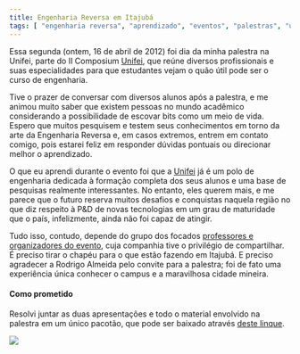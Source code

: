 ```yaml
---
title: Engenharia Reversa em Itajubá
tags: [ "engenharia reversa", "aprendizado", "eventos", "palestras", "universidade" ]
---
```


Essa segunda (ontem, 16 de abril de 2012) foi dia da minha palestra na Unifei, parte do II Composium [Unifei](https://www.composium.unifei.edu.br/), que reúne diversos profissionais e suas especialidades para que estudantes vejam o quão útil pode ser o curso de engenharia.

Tive o prazer de conversar com diversos alunos após a palestra, e me animou muito saber que existem pessoas no mundo acadêmico considerando a possibilidade de escovar bits como um meio de vida. Espero que muitos pesquisem e testem seus conhecimentos em torno da arte da Engenharia Reversa e, em casos extremos, entrem em contato comigo, pois estarei feliz em responder dúvidas pontuais ou direcionar melhor o aprendizado.

O que eu aprendi durante o evento foi que a [Unifei](http://www.unifei.edu.br/) já é um polo de engenharia dedicada à formação completa dos seus alunos e uma base de pesquisas realmente interessantes. No entanto, eles querem mais, e me parece que o futuro reserva muitos desafios e conquistas naquela região no que diz respeito à P&D de novas tecnologias em um grau de maturidade que o país, infelizmente, ainda não foi capaz de atingir.

Tudo isso, contudo, depende do grupo dos focados [professores e organizadores do evento](https://www.composium.unifei.edu.br/organizacao.php), cuja companhia tive o privilégio de compartilhar. É preciso tirar o chapéu para o que estão fazendo em Itajubá. E preciso agradecer a Rodrigo Almeida pelo convite para a palestra; foi de fato uma experiência única conhecer o campus e a maravilhosa cidade mineira.


#### Como prometido


Resolvi juntar as duas apresentações e todo o material envolvido na palestra em um único pacotão, que pode ser baixado através [deste linque](/images/desmontando-o-houaiss.7z).






![](http://www.google.com/uds/css/small-logo.png)


